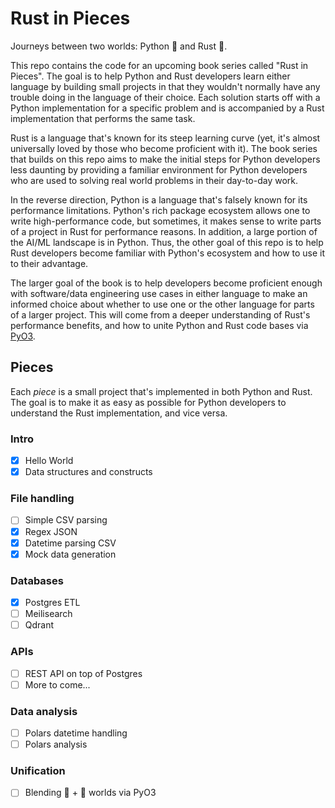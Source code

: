 # Rust in Pieces

Journeys between two worlds: Python 🐍 and Rust 🦀.

This repo contains the code for an upcoming book series called "Rust in Pieces". The goal is to help Python and Rust developers learn either language by building small projects in that they wouldn't normally have any trouble doing in the language of their choice. Each solution starts off with a Python implementation for a specific problem and is accompanied by a Rust implementation that performs the same task.

Rust is a language that's known for its steep learning curve (yet, it's almost universally loved by those who become proficient with it). The book series that builds on this repo aims to make the initial steps for Python developers less daunting by providing a familiar environment for Python developers who are used to solving real world problems in their day-to-day work. 

In the reverse direction, Python is a language that's falsely known for its performance limitations. Python's rich package ecosystem allows one to write high-performance code, but sometimes, it makes sense to write parts of a project in Rust for performance reasons. In addition, a large portion of the AI/ML landscape is in Python. Thus, the other goal of this repo is to help Rust developers become familiar with Python's ecosystem and how to use it to their advantage.

The larger goal of the book is to help developers become proficient enough with software/data engineering use cases in either language to make an informed choice about whether to use one or the other language for parts of a larger project. This will come from a deeper understanding of Rust's performance benefits, and how to unite Python and Rust code bases via [PyO3](https://github.com/PyO3/pyo3).

## Pieces

Each *piece* is a small project that's implemented in both Python and Rust. The goal is to make it as easy as possible for Python developers to understand the Rust implementation, and vice versa.

### Intro
- [x] Hello World
- [x] Data structures and constructs

### File handling
- [ ] Simple CSV parsing
- [x] Regex JSON
- [x] Datetime parsing CSV
- [x] Mock data generation

### Databases
- [x] Postgres ETL
- [ ] Meilisearch
- [ ] Qdrant

### APIs
- [ ] REST API on top of Postgres
- [ ] More to come...

### Data analysis
- [ ] Polars datetime handling
- [ ] Polars analysis

### Unification
- [ ] Blending 🐍 + 🦀 worlds via PyO3